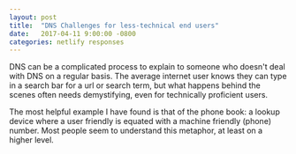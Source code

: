 ```yaml
---
layout: post
title:  "DNS Challenges for less-technical end users"
date:   2017-04-11 9:00:00 -0800
categories: netlify responses
---
```


DNS can be a complicated process to explain to someone who doesn't deal with DNS on a regular basis. The average internet user knows they can type in a search bar for a url or search term, but what happens behind the scenes often needs demystifying, even for technically proficient users.

The most helpful example I have found is that of the phone book: a lookup device where a user friendly is equated with a machine friendly (phone) number. Most people seem to understand this metaphor, at least on a higher level.
